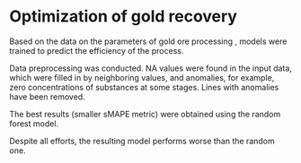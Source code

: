 # Optimization of gold recovery

Based on the data on the parameters of gold ore processing , models were trained to predict the efficiency of the process.

Data preprocessing was conducted. NA values were found in the input data, which were filled in by neighboring values, and anomalies, for example, zero concentrations of substances at some stages. Lines with anomalies have been removed.



The best results (smaller sMAPE metric) were obtained using the random forest model. 

Despite all efforts, the resulting model performs worse than the random one. 